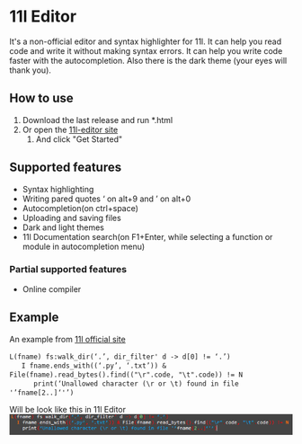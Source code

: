 # 11l Editor
It's a non-official editor and syntax highlighter for 11l. It can help you read code and write it without making syntax errors. It can help you write code faster with the autocompletion. Also there is the dark theme (your eyes will thank you).
## How to use
1. Download the last release and run *.html
2. Or open the [11l-editor site](https://fawgio.github.io/11l-editor/index.html)
   1. And click "Get Started"
## Supported features
- Syntax highlighting
- Writing pared quotes ‘ on alt+9 and ’ on alt+0
- Autocompletion(on ctrl+space)
- Uploading and saving files
- Dark and light themes
- 11l Documentation search(on F1+Enter, while selecting a function or module in autocompletion menu)
### Partial supported features
- Online compiler
## Example
An example from [11l official site](http://11l-lang.org/)
```
L(fname) fs:walk_dir(‘.’, dir_filter' d -> d[0] != ‘.’)
   I fname.ends_with((‘.py’, ‘.txt’)) & File(fname).read_bytes().find(("\r".code, "\t".code)) != N
      print(‘Unallowed character (\r or \t) found in file '’fname[2..]‘'’)
```
Will be look like this in 11l Editor
!["Highlighted code example"](resources/11leditor.png "Highlighted code example")
